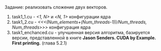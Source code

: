 Задание: реализовать сложение двух векторов.
1. task1_1.cu - *<1, N>* и *<N, 1>* конфигурации ядра
2. task1_2.cu - *<<<(Num_elements+(Num_threads-1))/Num_threads, Num_threads>>>* конфигурация ядра
3. task1_enchanced.cu - улучшенная версия алгоритма, базируется версии, представленной в книге **Jason Senders. CUDA by Example. First printing.** (глава 5.2.1)
